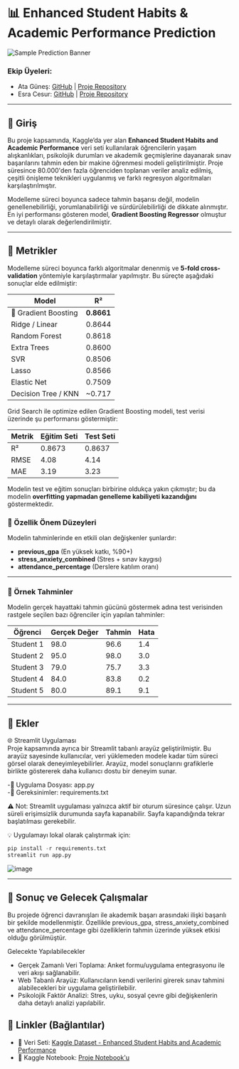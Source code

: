# 📊 Enhanced Student Habits & Academic Performance Prediction

![Sample Prediction Banner](https://github.com/user-attachments/assets/0f0cc382-1351-49b4-957a-bdf9622e3bbf)

### Ekip Üyeleri:

- Ata Güneş: [GitHub](https://github.com/AtaGn)  |  [Proje Repository](https://github.com/AtaGn/Student-Performance-Predictor)
- Esra Cesur: [GitHub](https://github.com/esracesur4)  |  [Proje Repository](https://github.com/EsraCesur4/Academic-Performance-Predictor)
---

## 🔰 Giriş

Bu proje kapsamında, Kaggle’da yer alan **Enhanced Student Habits and Academic Performance** veri seti kullanılarak öğrencilerin yaşam alışkanlıkları, psikolojik durumları ve akademik geçmişlerine dayanarak sınav başarılarını tahmin eden bir makine öğrenmesi modeli geliştirilmiştir. Proje süresince 80.000'den fazla öğrenciden toplanan veriler analiz edilmiş, çeşitli önişleme teknikleri uygulanmış ve farklı regresyon algoritmaları karşılaştırılmıştır.

Modelleme süreci boyunca sadece tahmin başarısı değil, modelin genellenebilirliği, yorumlanabilirliği ve sürdürülebilirliği de dikkate alınmıştır. En iyi performansı gösteren model, **Gradient Boosting Regressor** olmuştur ve detaylı olarak değerlendirilmiştir.

---

## 📏 Metrikler

Modelleme süreci boyunca farklı algoritmalar denenmiş ve **5-fold cross-validation** yöntemiyle karşılaştırmalar yapılmıştır. Bu süreçte aşağıdaki sonuçlar elde edilmiştir:

| Model               | R² |
|---------------------|----|
| 🌟 Gradient Boosting| **0.8661** |
| Ridge / Linear      | 0.8644 |
| Random Forest       | 0.8618 |
| Extra Trees         | 0.8600 |
| SVR                 | 0.8506 |
| Lasso               | 0.8566 |
| Elastic Net         | 0.7509 |
| Decision Tree / KNN | ~0.717 |

Grid Search ile optimize edilen Gradient Boosting modeli, test verisi üzerinde şu performansı göstermiştir:

| Metrik      | Eğitim Seti | Test Seti |
|-------------|-------------|-----------|
| R²          | 0.8673      | 0.8637    |
| RMSE        | 4.08        | 4.14      |
| MAE         | 3.19        | 3.23      |

Modelin test ve eğitim sonuçları birbirine oldukça yakın çıkmıştır; bu da modelin **overfitting yapmadan genelleme kabiliyeti kazandığını** göstermektedir.

### 🔬 Özellik Önem Düzeyleri

Modelin tahminlerinde en etkili olan değişkenler şunlardır:

- **previous_gpa** (En yüksek katkı, %90+)
- **stress_anxiety_combined** (Stres + sınav kaygısı)
- **attendance_percentage** (Derslere katılım oranı)

---

### 🎯 Örnek Tahminler

Modelin gerçek hayattaki tahmin gücünü göstermek adına test verisinden rastgele seçilen bazı öğrenciler için yapılan tahminler:

| Öğrenci | Gerçek Değer | Tahmin | Hata |
|---------|--------------|--------|------|
| Student 1 | 98.0 | 96.6 | 1.4 |
| Student 2 | 95.0 | 98.0 | 3.0 |
| Student 3 | 79.0 | 75.7 | 3.3 |
| Student 4 | 84.0 | 83.8 | 0.2 |
| Student 5 | 80.0 | 89.1 | 9.1 |

---

## 🧩 Ekler  
🌐 Streamlit Uygulaması  
Proje kapsamında ayrıca bir Streamlit tabanlı arayüz geliştirilmiştir. Bu arayüz sayesinde kullanıcılar, veri yüklemeden modele kadar tüm süreci görsel olarak deneyimleyebilirler. Arayüz, model sonuçlarını grafiklerle birlikte göstererek daha kullanıcı dostu bir deneyim sunar.  

-📄 Uygulama Dosyası: app.py  
-📄 Gereksinimler: requirements.txt  

⚠️ Not: Streamlit uygulaması yalnızca aktif bir oturum süresince çalışır. Uzun süreli erişimsizlik durumunda sayfa kapanabilir. Sayfa kapandığında tekrar başlatılması gerekebilir.  

💡 Uygulamayı lokal olarak çalıştırmak için:  

```python
pip install -r requirements.txt  
streamlit run app.py  
```
![image](https://github.com/user-attachments/assets/bed4619c-8f4a-4a79-817f-1a5fc4a70518)

---
## 🚀 Sonuç ve Gelecek Çalışmalar

Bu projede öğrenci davranışları ile akademik başarı arasındaki ilişki başarılı bir şekilde modellenmiştir. Özellikle previous_gpa, stress_anxiety_combined ve attendance_percentage gibi özelliklerin tahmin üzerinde yüksek etkisi olduğu görülmüştür.   

Gelecekte Yapılabilecekler
- Gerçek Zamanlı Veri Toplama: Anket formu/uygulama entegrasyonu ile veri akışı sağlanabilir.
- Web Tabanlı Arayüz: Kullanıcıların kendi verilerini girerek sınav tahmini alabilecekleri bir uygulama geliştirilebilir.
- Psikolojik Faktör Analizi: Stres, uyku, sosyal çevre gibi değişkenlerin daha detaylı analizi yapılabilir.

## 🔗 Linkler (Bağlantılar)

- 📁 Veri Seti: [Kaggle Dataset - Enhanced Student Habits and Academic Performance](https://www.kaggle.com/datasets/aryan208/student-habits-and-academic-performance-dataset)
- 📓 Kaggle Notebook: [Proje Notebook'u](https://www.kaggle.com/code/atagns/student-habits-and-academic-performance-dataset)

